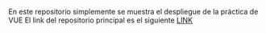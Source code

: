 En este repositorio simplemente se muestra el despliegue de la práctica de VUE
El link del repositorio principal es el siguiente [LINK](https://github.com/RobertoPeredo/PracticaVueJS)
